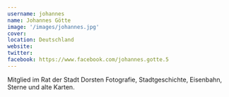 ```yaml
---
username: johannes
name: Johannes Götte
image: '/images/johannes.jpg'
cover:
location: Deutschland
website: 
twitter: 
facebook: https://www.facebook.com/johannes.gotte.5
---
```

Mitglied im Rat der Stadt Dorsten Fotografie, Stadtgeschichte, Eisenbahn, Sterne und alte Karten.